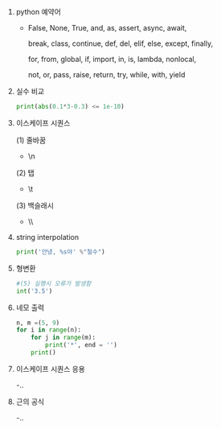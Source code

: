 1. python 예약어

   - False, None, True, and, as, assert, async, await,

     break, class, continue, def, del, elif, else, except, finally,

     for, from, global, if, import, in, is, lambda, nonlocal,

     not, or, pass, raise, return, try, while, with, yield

2. 실수 비교

   ```python
   print(abs(0.1*3-0.3) <= 1e-10)
   ```

3. 이스케이프 시퀀스

   (1) 줄바꿈

   - \n

   (2) 탭

   - \t

   (3) 백슬래시

   - \\\

4. string interpolation

   ```python
   print('안녕, %s야' %"철수")

5. 형변환

   ```python
   #(5) 실행시 오류가 발생함
   int('3.5')
   ```

6. 네모 출력

   ```python
   n, m =(5, 9)
   for i in range(n):
       for j in range(m):
           print('*', end = '')
       print()
   ```

   

7. 이스케이프 시퀀스 응용

   -..

8. 근의 공식

   -..

